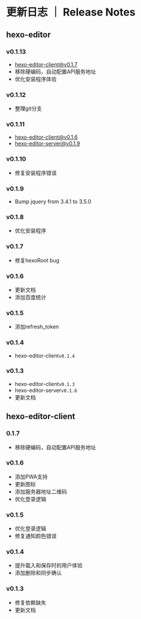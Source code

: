 # 更新日志 ｜ Release Notes
## hexo-editor

### v0.1.13

- hexo-editor-client@v0.1.7
- 移除硬编码，自动配置API服务地址
- 优化安装程序体验

### v0.1.12

- 整理git分支

### v0.1.11

- hexo-editor-client@v0.1.6
- hexo-editor-server@v0.1.9

### v0.1.10

- 修复安装程序错误

### v0.1.9

- Bump jquery from 3.4.1 to 3.5.0

### v0.1.8

- 优化安装程序

### v0.1.7

- 修复hexoRoot bug

### v0.1.6

- 更新文档
- 添加百度统计

### v0.1.5

- 添加refresh_token

### v0.1.4

- hexo-editor-client`v0.1.4`

### v0.1.3

- hexo-editor-client`v0.1.3`
- hexo-editor-server`v0.1.6`
- 更新文档

## hexo-editor-client

### 0.1.7

- 移除硬编码，自动配置API服务地址

### v0.1.6

- 添加PWA支持
- 更新图标
- 添加服务器地址二维码
- 优化登录逻辑

### v0.1.5

- 优化登录逻辑
- 修复通知颜色错误

### v0.1.4

- 提升载入和保存时的用户体验
- 添加删除和同步确认

### v0.1.3

- 修复依赖缺失
- 更新文档
